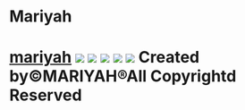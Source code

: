 # Mariyah
# [mariyah](https://code.dcoder.tech/files/project/6172175c37c96b8f670160e2/mariyah) ![](https://assets.dcoder.tech/61381f035dac330612ecaca0/6172078ec8ac9f07047f3a12/image1865.jpg) ![](https://assets.dcoder.tech/61381f035dac330612ecaca0/6172078ec8ac9f07047f3a12/image1879.jpg) ![](https://assets.dcoder.tech/61381f035dac330612ecaca0/6172078ec8ac9f07047f3a12/image1877.jpg) ![](https://assets.dcoder.tech/61381f035dac330612ecaca0/6172078ec8ac9f07047f3a12/image1876.jpg) ![](https://assets.dcoder.tech/61381f035dac330612ecaca0/6172078ec8ac9f07047f3a12/image1866.jpg)  Created by©MARIYAH®All Copyrightd Reserved
